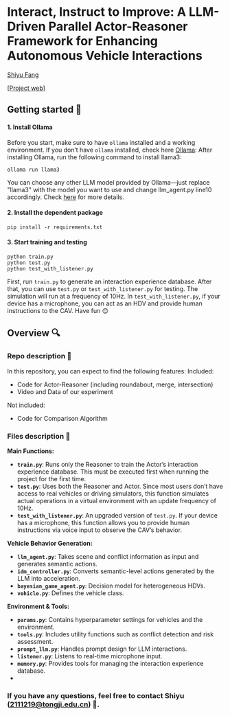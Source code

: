 # Interact, Instruct to Improve: A LLM-Driven Parallel Actor-Reasoner Framework for Enhancing Autonomous Vehicle Interactions
[Shiyu Fang](https://fangshiyuu.github.io/)

[[Project web](https://fangshiyuu.github.io/Actor-Reasoner/)]

## Getting started 🚀

#### 1. Install Ollama
Before you start, make sure to have `ollama` installed and a working environment. If you don’t have `ollama` installed, check here [Ollama](https://ollama.com/):
After installing Ollama, run the following command to install llama3:
```shell
ollama run llama3
```
You can choose any other LLM model provided by Ollama—just replace "llama3" with the model you want to use and change llm_agent.py line10 accordingly. Check [here](https://ollama.com/search) for more details.

#### 2. Install the dependent package
```shell
pip install -r requirements.txt
```

#### 3. Start training and testing
```shell
python train.py
python test.py
python test_with_listener.py
```
First, run `train.py` to generate an interaction experience database. After that, you can use `test.py` or `test_with_listener.py` for testing. The simulation will run at a frequency of 10Hz. In `test_with_listener.py`, if your device has a microphone, you can act as an HDV and provide human instructions to the CAV. Have fun 😊

## Overview 🔍
### Repo description 📄
In this repository, you can expect to find the following features:
Included:
* Code for Actor-Reasoner (including roundabout, merge, intersection)
* Video and Data of our experiment

Not included:
* Code for Comparison Algorithm

### Files description 📂

**Main Functions:**  
- **`train.py`**: Runs only the Reasoner to train the Actor’s interaction experience database. This must be executed first when running the project for the first time.  
- **`test.py`**: Uses both the Reasoner and Actor. Since most users don’t have access to real vehicles or driving simulators, this function simulates actual operations in a virtual environment with an update frequency of 10Hz.  
- **`test_with_listener.py`**: An upgraded version of `test.py`. If your device has a microphone, this function allows you to provide human instructions via voice input to observe the CAV’s behavior.

**Vehicle Behavior Generation:**  
- **`llm_agent.py`**: Takes scene and conflict information as input and generates semantic actions.
- **`idm_controller.py`**: Converts semantic-level actions generated by the LLM into acceleration.  
- **`bayesian_game_agent.py`**: Decision model for heterogeneous HDVs.  
- **`vehicle.py`**: Defines the vehicle class.  

**Environment & Tools:**  
- **`params.py`**: Contains hyperparameter settings for vehicles and the environment.  
- **`tools.py`**: Includes utility functions such as conflict detection and risk assessment.  
- **`prompt_llm.py`**: Handles prompt design for LLM interactions.  
- **`listener.py`**: Listens to real-time microphone input.  
- **`memory.py`**: Provides tools for managing the interaction experience database.
- 
### If you have any questions, feel free to contact Shiyu (2111219@tongji.edu.cn) 📧.
